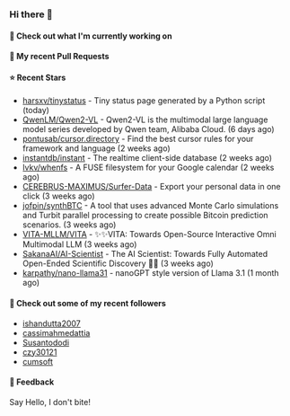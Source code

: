 ### Hi there 👋

#### 👷 Check out what I'm currently working on

#### 🔨 My recent Pull Requests


#### ⭐ Recent Stars

- [harsxv/tinystatus](https://github.com/harsxv/tinystatus) - Tiny status page generated by a Python script (today)
- [QwenLM/Qwen2-VL](https://github.com/QwenLM/Qwen2-VL) - Qwen2-VL is the multimodal large language model series developed by Qwen team, Alibaba Cloud. (6 days ago)
- [pontusab/cursor.directory](https://github.com/pontusab/cursor.directory) - Find the best cursor rules for your framework and language (2 weeks ago)
- [instantdb/instant](https://github.com/instantdb/instant) - The realtime client-side database (2 weeks ago)
- [lvkv/whenfs](https://github.com/lvkv/whenfs) - A FUSE filesystem for your Google calendar (2 weeks ago)
- [CEREBRUS-MAXIMUS/Surfer-Data](https://github.com/CEREBRUS-MAXIMUS/Surfer-Data) - Export your personal data in one click (3 weeks ago)
- [jofpin/synthBTC](https://github.com/jofpin/synthBTC) - A tool that uses advanced Monte Carlo simulations and Turbit parallel processing to create possible Bitcoin prediction scenarios. (3 weeks ago)
- [VITA-MLLM/VITA](https://github.com/VITA-MLLM/VITA) - ✨✨VITA: Towards Open-Source Interactive Omni Multimodal LLM (3 weeks ago)
- [SakanaAI/AI-Scientist](https://github.com/SakanaAI/AI-Scientist) - The AI Scientist: Towards Fully Automated Open-Ended Scientific Discovery 🧑‍🔬 (3 weeks ago)
- [karpathy/nano-llama31](https://github.com/karpathy/nano-llama31) - nanoGPT style version of Llama 3.1 (1 month ago)

#### 👯 Check out some of my recent followers

- [ishandutta2007](https://github.com/ishandutta2007)
- [cassimahmedattia](https://github.com/cassimahmedattia)
- [Susantododi](https://github.com/Susantododi)
- [czy30121](https://github.com/czy30121)
- [cumsoft](https://github.com/cumsoft)

#### 💬 Feedback

Say Hello, I don't bite!